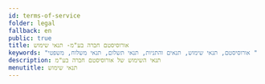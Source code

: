 ```yaml
---
id: terms-of-service
folder: legal
fallback: en
public: true
title: אורוסיסטם חברה בע"מ- תנאי שימוש
keywords: "אורוסיסטם, תנאי שימוש, תנאים והתניות, תנאי תשלום, תנאי משלוח, משפטי "
description: תנאי השימוש של אורוסיסטם חברה בע"מ
menutitle: תנאי שימוש
---
```

